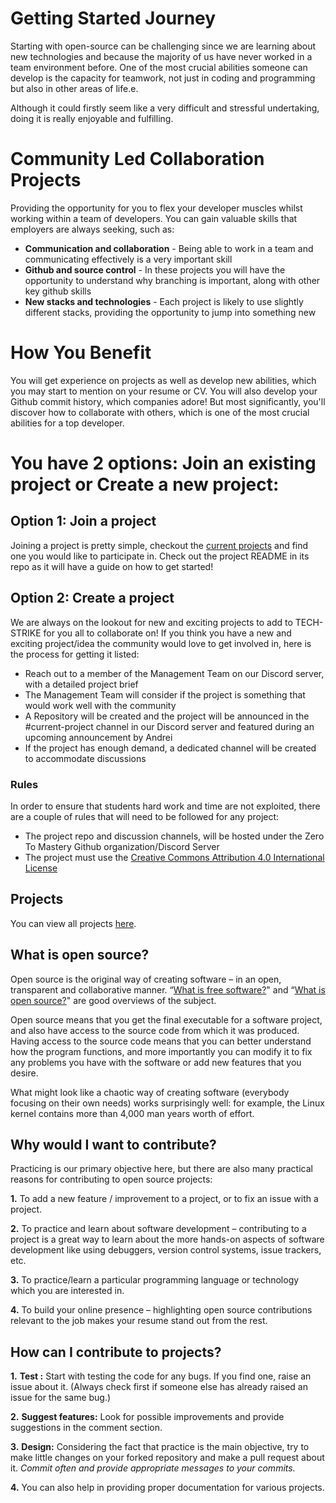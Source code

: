 # Getting Started Journey

Starting with open-source can be challenging since we are learning about new technologies and because the majority of us have never worked in a team environment before. One of the most crucial abilities someone can develop is the capacity for teamwork, not just in coding and programming but also in other areas of life.e.

Although it could firstly seem like a very difficult and stressful undertaking, doing it is really enjoyable and fulfilling.

# Community Led Collaboration Projects
Providing the opportunity for you to flex your developer muscles whilst working within a team of developers. You can gain valuable skills that employers are always seeking, such as:
- **Communication and collaboration** - Being able to work in a team and communicating effectively is a very important skill
- **Github and source control** - In these projects you will have the opportunity to understand why branching is important, along with other key github skills
- **New stacks and technologies** - Each project is likely to use slightly different stacks, providing the opportunity to jump into something new

# How You Benefit
You will get experience on projects as well as develop new abilities, which you may start to mention on your resume or CV. You will also develop your Github commit history, which companies adore! But most significantly, you'll discover how to collaborate with others, which is one of the most crucial abilities for a top developer.

# You have 2 options: Join an existing project or Create a new project:

## Option 1: Join a project
Joining a project is pretty simple, checkout the [current projects](https://github.com/TECH-STRIKE/) and find one you would like to participate in. Check out the project README in its repo as it will have a guide on how to get started!

<!-- **Please note:** Whilst working on any project in the TECH-STRIKE community, you must adhere to our code of conduct, which can be found [here](https://github.com/TECH-STRIKE/) -->

## Option 2: Create a project
We are always on the lookout for new and exciting projects to add to TECH-STRIKE for you all to collaborate on! If you think you have a new and exciting project/idea the community would love to get involved in, here is the process for getting it listed:
- Reach out to a member of the Management Team on our Discord server, with a detailed project brief
- The Management Team will consider if the project is something that would work well with the community
- A Repository will be created and the project will be announced in the #current-project channel in our Discord server and featured during an upcoming announcement by Andrei
- If the project has enough demand, a dedicated channel will be created to accommodate discussions

### **Rules**
In order to ensure that students hard work and time are not exploited, there are a couple of rules that will need to be followed for any project:
- The project repo and discussion channels, will be hosted under the Zero To Mastery Github organization/Discord Server
- The project must use the [Creative Commons Attribution 4.0 International License](https://creativecommons.org/licenses/by/4.0/)
<!-- - The project must contain and adhere to the `code of conduct` guide found [here](https://github.com/TECH-STRIKE/codeofconduct) -->

## Projects
You can view all projects [here](https://github.com/TECH-STRIKE).

## What is open source?

Open source is the original way of creating software – in an open, transparent and collaborative manner. “[What is free software?](https://www.gnu.org/philosophy/free-sw.en.html)" and “[What is open source?](https://opensource.com/resources/what-open-source)" are good overviews of the subject.

Open source means that you get the final executable for a software project, and also have access to the source code from which it was produced. Having access to the source code means that you can better understand how the program functions, and more importantly you can modify it to fix any problems you have with the software or add new features that you desire.

What might look like a chaotic way of creating software (everybody focusing on their own needs) works surprisingly well: for example, the Linux kernel contains more than 4,000 man years worth of effort.

## Why would I want to contribute?

Practicing is our primary objective here, but there are also many practical reasons for contributing to open source projects:

   **1.** To add a new feature / improvement to a project, or to fix an issue with a project.

   **2.** To practice and learn about software development – contributing to a project is a great way to learn about the more hands-on aspects of software development like using debuggers, version control systems, issue trackers, etc.

   **3.** To practice/learn a particular programming language or technology which you are interested in.

   **4.** To build your online presence – highlighting open source contributions relevant to the job makes your resume stand out from the rest.

## How can I contribute to projects?

**1.** **Test :**  Start with testing the code for any bugs. If you find one, raise an issue about it. (Always check first if someone else has already raised an issue for the same bug.)

**2.** **Suggest features:** Look for possible improvements and provide suggestions in the comment section.

**3.** **Design:** Considering the fact that practice is the main objective, try to make little changes on your forked repository and make a pull request about it. *Commit often and provide appropriate messages to your commits.*

**4.** You can also help in providing proper documentation for various projects.

